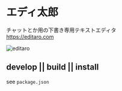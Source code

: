 # エディ太郎

チャットとか用の下書き専用テキストエディタ  
https://editaro.com

![editaro](https://editaro.com/dist/images/editaro-screenshot.png?)

## develop || build || install

see `package.json`

